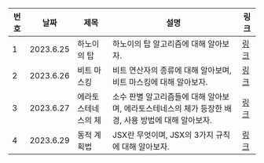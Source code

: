 | 번호 | 날짜      | 제목                | 설명                                                                                                | 링크                                                                                                                                      |
| ---- | --------- | ------------------- | --------------------------------------------------------------------------------------------------- | ----------------------------------------------------------------------------------------------------------------------------------------- |
| 1    | 2023.6.25 | 하노이의 탑         | 하노이의 탑 알고리즘에 대해 알아보자.                                                               | [링크](https://www.notion.so/81684332568c45acb06bac32e4cb69f5?v=07852d4206d942fb958983abd5f11f81&p=71406e7c096142598cae78aa199ca0e2&pm=s) |
| 2    | 2023.6.26 | 비트 마스킹         | 비트 연산자의 종류에 대해 알아보며, 비트 마스킹에 대해 알아보자.                                    | [링크](https://www.notion.so/511bddb5fb7d4b4cb8adcc15cae9e87a?v=35d62569816a40bc9e73ea0552f9bcc7&p=72fff1753a0646c399f4595a55d08606&pm=s) |
| 3    | 2023.6.27 | 에라토스테네스의 체 | 소수 판별 알고리즘들에 대해 알아보며, 에라토스테네스의 체가 등장한 배경, 사용 방법에 대해 알아보자. | [링크](https://www.notion.so/511bddb5fb7d4b4cb8adcc15cae9e87a?v=35d62569816a40bc9e73ea0552f9bcc7&p=4c409adf8a7549d7ac8c9c036929620c&pm=s) |
| 4    | 2023.6.29 | 동적 계획법         | JSX란 무엇이며, JSX의 3가지 규칙에 대해 알아보자.                                                   | [링크](https://www.notion.so/511bddb5fb7d4b4cb8adcc15cae9e87a?v=35d62569816a40bc9e73ea0552f9bcc7&p=858b78e179a544e0814d9777b65dbcfd&pm=s) |
